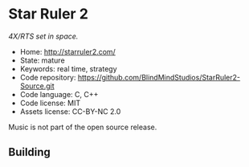 # Star Ruler 2

_4X/RTS set in space._

- Home: http://starruler2.com/
- State: mature
- Keywords: real time, strategy
- Code repository: https://github.com/BlindMindStudios/StarRuler2-Source.git
- Code language: C, C++
- Code license: MIT
- Assets license: CC-BY-NC 2.0

Music is not part of the open source release.

## Building


